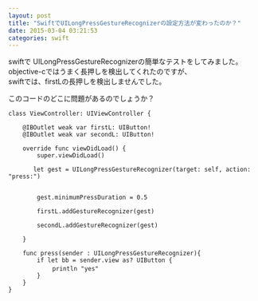 ```yaml
---
layout: post
title: "SwiftでUILongPressGestureRecognizerの設定方法が変わったのか？"
date: 2015-03-04 03:21:53
categories: swift
---
```

<p>swiftで UILongPressGestureRecognizerの簡単なテストをしてみました。<br>
objective-cではうまく長押しを検出してくれたのですが、<br>
swiftでは、firstLの長押しを検出しませんでした。</p>

<p>このコードのどこに問題があるのでしょうか？</p>

<pre><code>class ViewController: UIViewController {

    @IBOutlet weak var firstL: UIButton!
    @IBOutlet weak var secondL: UIButton!

    override func viewDidLoad() {
        super.viewDidLoad()

       let gest = UILongPressGestureRecognizer(target: self, action: "press:")


        gest.minimumPressDuration = 0.5

        firstL.addGestureRecognizer(gest)

        secondL.addGestureRecognizer(gest)

    }

    func press(sender : UILongPressGestureRecognizer){
        if let bb = sender.view as? UIButton {
         　　println "yes"
        }
    }
}
</code></pre>
